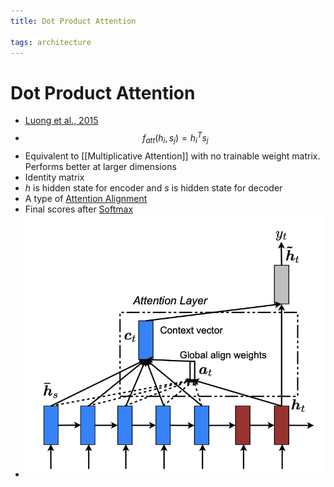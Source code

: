 ```yaml
---
title: Dot Product Attention

tags: architecture 
---
```


# Dot Product Attention
- [Luong et al., 2015](https://arxiv.org/pdf/1508.04025.pdf)
- $$f_{att}(h_{i}, s_{j}) = h_{i}^{T}s_{j}$$
- Equivalent to [[Multiplicative Attention]] with no trainable weight matrix. Performs better at larger dimensions
- Identity matrix
- $h$ is hidden state for encoder and $s$ is hidden state for decoder
- A type of [Attention Alignment](Attention%20Alignment.md)
- Final scores after [Softmax](Softmax.md)
- ![](assets/Pasted%20image%2020220621174933.png)
























